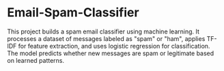 # Email-Spam-Classifier
This project builds a spam email classifier using machine learning. It processes a dataset of messages labeled as "spam" or "ham", applies TF-IDF for feature extraction, and uses logistic regression for classification. The model predicts whether new messages are spam or legitimate based on learned patterns.

